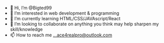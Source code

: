 - 👋 Hi, I’m @Bigted99
- 👀 I’m interested in web development & programming
- 🌱 I’m currently learning HTML/CSS/JAVAscript/React
- 💞️ I’m looking to collaborate on anything you think may help sharpen my skill/knowledge
- 📫 How to reach me ...ace4realpro@outlook.com

<!---
Bigted99/Bigted99 is a ✨ special ✨ repository because its `README.md` (this file) appears on your GitHub profile.
You can click the Preview link to take a look at your changes.
--->
